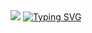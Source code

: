 <img src="https://capsule-render.vercel.app/api?type=wave&color=auto&height=300&section=header&text=Yujin's+Space!&fontSize=90" />
<a href="https://git.io/typing-svg"><img src="https://readme-typing-svg.demolab.com?font=Fira+Code&pause=1400&color=F7E281&background=FDFFB900&center=true&vCenter=true&random=false&width=435&lines=Hello,+I'm+Yujin+こんにちは+ユジンです" alt="Typing SVG" /></a>
<!--
**nanyoojinee/nanyoojinee** is a ✨ _special_ ✨ repository because its `README.md` (this file) appears on your GitHub profile.

Here are some ideas to get you started:

- 🔭 I’m currently working on ...
- 🌱 I’m currently learning ...
- 👯 I’m looking to collaborate on ...
- 🤔 I’m looking for help with ...
- 💬 Ask me about ...
- 📫 How to reach me: ...
- 😄 Pronouns: ...
- ⚡ Fun fact: ...
-->
